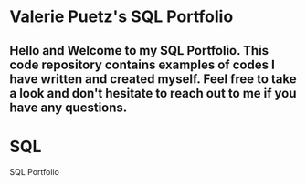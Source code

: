 # Valerie Puetz's SQL Portfolio

## Hello and Welcome to my SQL Portfolio. This code repository contains examples of codes I have written and created myself. Feel free to take a look and don't hesitate to reach out to me if you have any questions.

# SQL
SQL Portfolio
